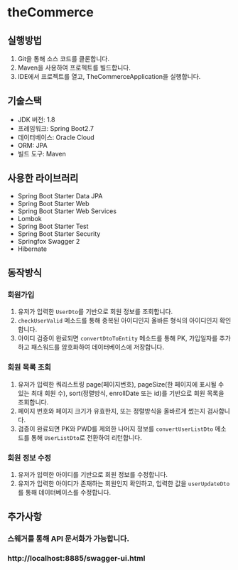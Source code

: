 # theCommerce


## 실행방법
1. Git을 통해 소스 코드를 클론합니다.
2. Maven을 사용하여 프로젝트를 빌드합니다.
3. IDE에서 프로젝트를 열고, TheCommerceApplication을 실행합니다.

## 기술스택
* JDK 버전: 1.8
* 프레임워크: Spring Boot2.7
* 데이터베이스: Oracle Cloud
* ORM: JPA
* 빌드 도구: Maven

## 사용한 라이브러리
* Spring Boot Starter Data JPA
* Spring Boot Starter Web
* Spring Boot Starter Web Services
* Lombok
* Spring Boot Starter Test
* Spring Boot Starter Security
* Springfox Swagger 2
* Hibernate

## 동작방식

### 회원가입
1. 유저가 입력한 `UserDto`를 기반으로 회원 정보를 조회합니다.
2. `checkUserValid` 메소드를 통해 중복된 아이디인지 올바른 형식의 아이디인지 확인합니다.
3. 아이디 검증이 완료되면 `convertDtoToEntity` 메소드를 통해 PK, 가입일자를 추가하고 패스워드를 암호화하여 데이터베이스에 저장합니다.
  
### 회원 목록 조회
1. 유저가 입력한 쿼리스트링 page(페이지번호), pageSize(한 페이지에 표시될 수 있는 최대 회원 수), sort(정렬방식, enrollDate 또는 id)를 기반으로 회원 목록을 조회합니다.
2. 페이지 번호와 페이지 크기가 유효한지, 또는 정렬방식을 올바르게 썼는지 검사합니다.
3. 검증이 완료되면 PK와 PWD를 제외한 나머지 정보를 `convertUserListDto` 메소드를 통해 `UserListDto`로 전환하여 리턴합니다.

### 회원 정보 수정
1. 유저가 입력한 아이디를 기반으로 회원 정보를 수정합니다.
2. 유저가 입력한 아이디가 존재하는 회원인지 확인하고, 입력한 값을 `userUpdateDto`를 통해 데이터베이스를 수정합니다.

## 추가사항
### 스웨거를 통해 API 문서화가 가능합니다. 
### http://localhost:8885/swagger-ui.html
